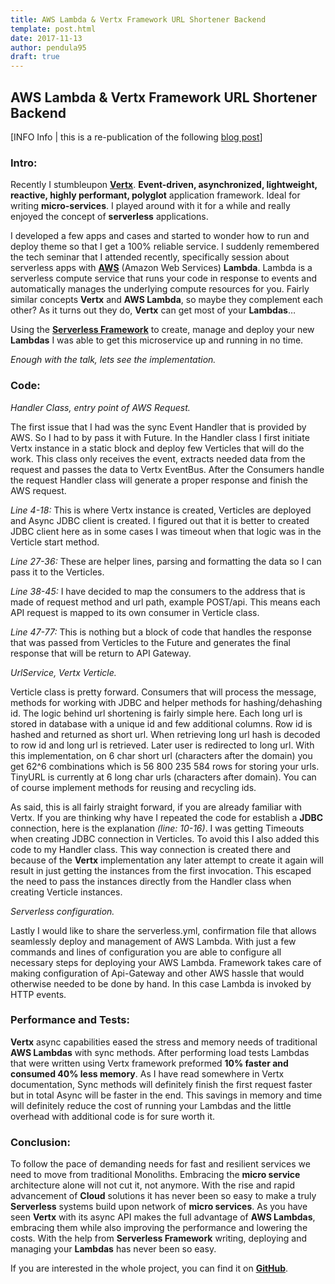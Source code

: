 ```yaml
---
title: AWS Lambda & Vertx Framework URL Shortener Backend
template: post.html
date: 2017-11-13
author: pendula95
draft: true
---
```


## AWS Lambda & Vertx Framework URL Shortener Backend

[INFO Info | this is a re-publication of the following [blog post](http://lazarbulic.com/blog/2017/11/10/aws-lambda-vertx-framework-url-shortener-backend/)]

### Intro:
Recently I stumbleupon [**Vertx**](http://vertx.io/). **Event-driven, asynchronized, lightweight, reactive, highly performant, polyglot** application framework. Ideal for writing **micro-services**. I played around with it for a while and really enjoyed the concept of **serverless** applications.

I developed a few apps and cases and started to wonder how to run and deploy theme so that I get a 100% reliable service. I suddenly remembered the tech seminar that I attended recently, specifically session about serverless apps with [**AWS**](https://aws.amazon.com/) (Amazon Web Services) **Lambda**. Lambda is a serverless compute service that runs your code in response to events and automatically manages the underlying compute resources for you. Fairly similar concepts **Vertx** and **AWS Lambda**, so maybe they complement each other? As it turns out they do, **Vertx** can get most of your **Lambdas**…

Using the [**Serverless Framework**](https://serverless.com/) to create, manage and deploy your new **Lambdas** I was able to get this microservice up and running in no time.

*Enough with the talk, lets see the implementation.*

### Code:
*Handler Class, entry point of AWS Request.*

The first issue that I had was the sync Event Handler that is provided by AWS. So I had to by pass it with Future. In the Handler class I first initiate Vertx instance in a static block and deploy few Verticles that will do the work. This class only receives the event, extracts needed data from the request and passes the data to Vertx EventBus. After the Consumers handle the request Handler class will generate a proper response and finish the AWS request.
<script src="https://gist.github.com/pendula95/583eb45bd0a7990136fba029bdcd555b.js"></script>
*Line 4-18:* This is where Vertx instance is created, Verticles are deployed and Async JDBC client is created. I figured out that it is better to created JDBC client here as in some cases I was timeout when that logic was in the Verticle start method.

*Line 27-36:* These are helper lines, parsing and formatting the data so I can pass it to the Verticles.

*Line 38-45:* I have decided to map the consumers to the address that is made of request method and url path, example POST/api. This means each API request is mapped to its own consumer in Verticle class.

*Line 47-77:* This is nothing but a block of code that handles the response that was passed from Verticles to the Future and generates the final response that will be return to API Gateway.

 

*UrlService, Vertx Verticle.*

Verticle class is pretty forward. Consumers that will process the message, methods for working with JDBC and helper methods for hashing/dehashing id. The logic behind url shortening is fairly simple here. Each long url is stored in database with a unique id and few additional columns. Row id is hashed and returned as short url. When retrieving long url hash is decoded to row id and long url is retrieved. Later user is redirected to long url. With this implementation, on 6 char short url (characters after the domain) you get 62^6 combinations which is 56 800 235 584 rows for storing your urls. TinyURL is currently at 6 long char urls (characters after domain). You can of course implement methods for reusing and recycling ids.
<script src="https://gist.github.com/pendula95/aeb4479162e6e33504add2af9fa68bc5.js"></script>
As said, this is all fairly straight forward, if you are already familiar with Vertx. If you are thinking why have I repeated the code for establish a **JDBC** connection, here is the explanation *(line: 10-16)*. I was getting Timeouts when creating JDBC connection in Verticles. To avoid this I also added this code to my Handler class. This way connection is created there and because of the **Vertx** implementation any later attempt to create it again will result in just getting the instances from the first invocation. This escaped the need to pass the instances directly from the Handler class when creating Verticle instances.

 

*Serverless configuration.*

Lastly I would like to share the serverless.yml, confirmation file that allows seamlessly deploy and management of AWS Lambda. With just a few commands and lines of configuration you are able to configure all necessary steps for deploying your AWS Lambda. Framework takes care of making configuration of Api-Gateway and other AWS hassle that would otherwise needed to be done by hand. In this case Lambda is invoked by HTTP events.
<script src="https://gist.github.com/pendula95/33adc47265072ed930c7df98c9ace7be.js"></script>

### Performance and Tests:
**Vertx** async capabilities eased the stress and memory needs of traditional **AWS Lambdas** with sync methods. After performing load tests Lambdas that were written using Vertx framework preformed **10% faster and consumed 40% less memory**. As I have read somewhere in Vertx documentation, Sync methods will definitely finish the first request faster but in total Async will be faster in the end. This savings in memory and time will definitely reduce the cost of running your Lambdas and the little overhead with additional code is for sure worth it.

 

### Conclusion:
To follow the pace of demanding needs for fast and resilient services we need to move from traditional Monoliths. Embracing the **micro service** architecture alone will not cut it, not anymore. With the rise and rapid advancement of **Cloud** solutions it has never been so easy to make a truly **Serverless** systems build upon network of **micro services**.
As you have seen **Vertx** with its async API makes the full advantage of **AWS Lambdas**, embracing them while also improving the performance and lowering the costs. With the help from **Serverless Framework** writing, deploying and managing your **Lambdas** has never been so easy.

If you are interested in the whole project, you can find it on [**GitHub**](https://github.com/pendula95/vertx-aws-url-shortener-service/tree/master).
